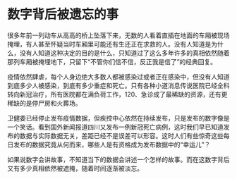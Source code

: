 # 数字背后被遗忘的事


很多年前一列动车从高高的桥上坠落下来，无数的人看着直插在地面的车厢被现场掩埋，有人甚至怀疑当时车厢里可能还有生还正在求救的人。没有人知道是为什么，没有人知道这种决定的目的是什么，只知道过了这么多年许多的真相依然随着那列车厢被掩埋地下，只留下“不管你们信不信，反正我是信了”的经典回复。

疫情依然肆虐，每个人身边绝大多数人都被感染过或者正在感染中，但没有人知道到底多少人被感染，到底有多少重症和死亡。只有各种小道消息传说医院已经全科转向新冠治疗，所有医院都在满负荷工作，120、急诊成了最稀缺的资源，还有更稀缺的是停尸房和火葬场。

卫健委已经停止发布疫情数据，但疾控中心依然在持续发布，只是发布的数字像是一个笑话。看到国外新闻报道四川又发布一例新冠死亡病例，这时我们早已知道发布的数据与实际数据无关，差距已经不是误差可以形容。这时人们有些惊奇这些每日发布的数据究竟从何而来，哪些人是有资格成为发布数据中的“幸运儿”？

如果说数字会讲故事，不知道当下的数据会讲述一个怎样的故事。而在这数字背后又有多少真相依然被遮掩，随着时间逐渐被淡忘。
